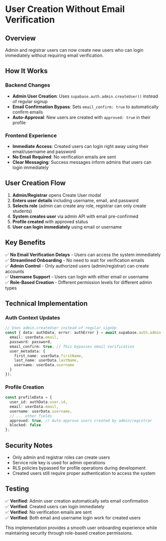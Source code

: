 # User Creation Without Email Verification

## Overview
Admin and registrar users can now create new users who can login immediately without requiring email verification.

## How It Works

### Backend Changes
- **Admin User Creation**: Uses `supabase.auth.admin.createUser()` instead of regular signup
- **Email Confirmation Bypass**: Sets `email_confirm: true` to automatically confirm emails
- **Auto-Approval**: New users are created with `approved: true` in their profile

### Frontend Experience
- **Immediate Access**: Created users can login right away using their email/username and password
- **No Email Required**: No verification emails are sent
- **Clear Messaging**: Success messages inform admins that users can login immediately

## User Creation Flow

1. **Admin/Registrar** opens Create User modal
2. **Enters user details** including username, email, and password
3. **Selects role** (admin can create any role, registrar can only create students)
4. **System creates user** via admin API with email pre-confirmed
5. **Profile created** with approved status
6. **User can login immediately** using email or username

## Key Benefits

✅ **No Email Verification Delays** - Users can access the system immediately  
✅ **Streamlined Onboarding** - No need to wait for verification emails  
✅ **Admin Control** - Only authorized users (admin/registrar) can create accounts  
✅ **Username Support** - Users can login with either email or username  
✅ **Role-Based Creation** - Different permission levels for different admin types  

## Technical Implementation

### Auth Context Updates
```typescript
// Uses admin.createUser instead of regular signUp
const { data: authData, error: authError } = await supabase.auth.admin.createUser({
  email: userData.email,
  password: password,
  email_confirm: true, // This bypasses email verification
  user_metadata: {
    first_name: userData.firstName,
    last_name: userData.lastName,
    username: userData.username
  }
});
```

### Profile Creation
```typescript
const profileData = {
  user_id: authData.user.id,
  email: userData.email,
  username: userData.username,
  // ... other fields
  approved: true, // Auto-approve users created by admin/registrar
  blocked: false
};
```

## Security Notes

- Only admin and registrar roles can create users
- Service role key is used for admin operations
- RLS policies bypassed for profile operations during development
- Created users still require proper authentication to access the system

## Testing

✅ **Verified**: Admin user creation automatically sets email confirmation  
✅ **Verified**: Created users can login immediately  
✅ **Verified**: No verification emails are sent  
✅ **Verified**: Both email and username login work for created users  

This implementation provides a smooth user onboarding experience while maintaining security through role-based creation permissions.
